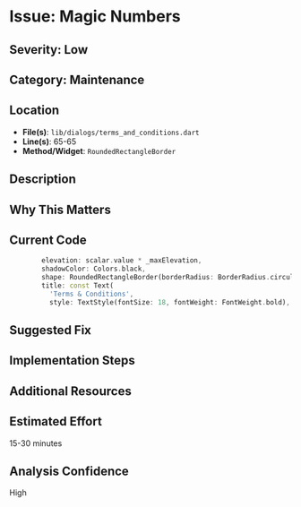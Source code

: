 # Issue: Magic Numbers

## Severity: Low

## Category: Maintenance

## Location
- **File(s)**: `lib/dialogs/terms_and_conditions.dart`
- **Line(s)**: 65-65
- **Method/Widget**: `RoundedRectangleBorder`

## Description


## Why This Matters


## Current Code
```dart
        elevation: scalar.value * _maxElevation,
        shadowColor: Colors.black,
        shape: RoundedRectangleBorder(borderRadius: BorderRadius.circular(16)),
        title: const Text(
          'Terms & Conditions',
          style: TextStyle(fontSize: 18, fontWeight: FontWeight.bold),
```

## Suggested Fix


## Implementation Steps


## Additional Resources


## Estimated Effort
15-30 minutes

## Analysis Confidence
High
